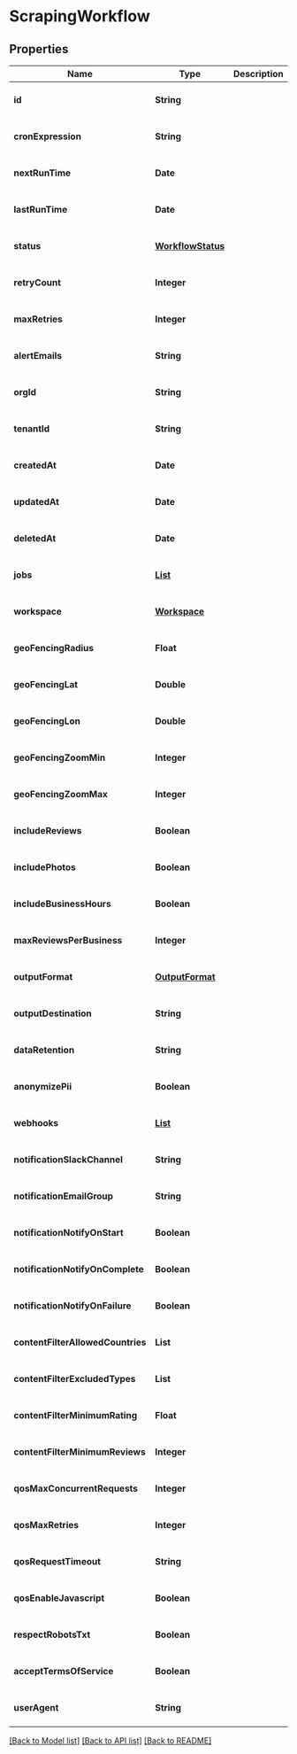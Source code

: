 # ScrapingWorkflow
## Properties

| Name | Type | Description | Notes |
|------------ | ------------- | ------------- | -------------|
| **id** | **String** |  | [optional] [default to null] |
| **cronExpression** | **String** |  | [optional] [default to null] |
| **nextRunTime** | **Date** |  | [optional] [default to null] |
| **lastRunTime** | **Date** |  | [optional] [default to null] |
| **status** | [**WorkflowStatus**](WorkflowStatus.md) |  | [optional] [default to null] |
| **retryCount** | **Integer** |  | [optional] [default to null] |
| **maxRetries** | **Integer** |  | [optional] [default to null] |
| **alertEmails** | **String** |  | [optional] [default to null] |
| **orgId** | **String** |  | [optional] [default to null] |
| **tenantId** | **String** |  | [optional] [default to null] |
| **createdAt** | **Date** |  | [optional] [default to null] |
| **updatedAt** | **Date** |  | [optional] [default to null] |
| **deletedAt** | **Date** |  | [optional] [default to null] |
| **jobs** | [**List**](ScrapingJob.md) |  | [optional] [default to null] |
| **workspace** | [**Workspace**](Workspace.md) |  | [optional] [default to null] |
| **geoFencingRadius** | **Float** |  | [optional] [default to null] |
| **geoFencingLat** | **Double** |  | [optional] [default to null] |
| **geoFencingLon** | **Double** |  | [optional] [default to null] |
| **geoFencingZoomMin** | **Integer** |  | [optional] [default to null] |
| **geoFencingZoomMax** | **Integer** |  | [optional] [default to null] |
| **includeReviews** | **Boolean** |  | [optional] [default to null] |
| **includePhotos** | **Boolean** |  | [optional] [default to null] |
| **includeBusinessHours** | **Boolean** |  | [optional] [default to null] |
| **maxReviewsPerBusiness** | **Integer** |  | [optional] [default to null] |
| **outputFormat** | [**OutputFormat**](OutputFormat.md) |  | [optional] [default to null] |
| **outputDestination** | **String** |  | [optional] [default to null] |
| **dataRetention** | **String** |  | [optional] [default to null] |
| **anonymizePii** | **Boolean** |  | [optional] [default to null] |
| **webhooks** | [**List**](WebhookConfig.md) |  | [optional] [default to null] |
| **notificationSlackChannel** | **String** |  | [optional] [default to null] |
| **notificationEmailGroup** | **String** |  | [optional] [default to null] |
| **notificationNotifyOnStart** | **Boolean** |  | [optional] [default to null] |
| **notificationNotifyOnComplete** | **Boolean** |  | [optional] [default to null] |
| **notificationNotifyOnFailure** | **Boolean** |  | [optional] [default to null] |
| **contentFilterAllowedCountries** | **List** |  | [optional] [default to null] |
| **contentFilterExcludedTypes** | **List** |  | [optional] [default to null] |
| **contentFilterMinimumRating** | **Float** |  | [optional] [default to null] |
| **contentFilterMinimumReviews** | **Integer** |  | [optional] [default to null] |
| **qosMaxConcurrentRequests** | **Integer** |  | [optional] [default to null] |
| **qosMaxRetries** | **Integer** |  | [optional] [default to null] |
| **qosRequestTimeout** | **String** |  | [optional] [default to null] |
| **qosEnableJavascript** | **Boolean** |  | [optional] [default to null] |
| **respectRobotsTxt** | **Boolean** |  | [optional] [default to null] |
| **acceptTermsOfService** | **Boolean** |  | [optional] [default to null] |
| **userAgent** | **String** |  | [optional] [default to null] |

[[Back to Model list]](../README.md#documentation-for-models) [[Back to API list]](../README.md#documentation-for-api-endpoints) [[Back to README]](../README.md)

